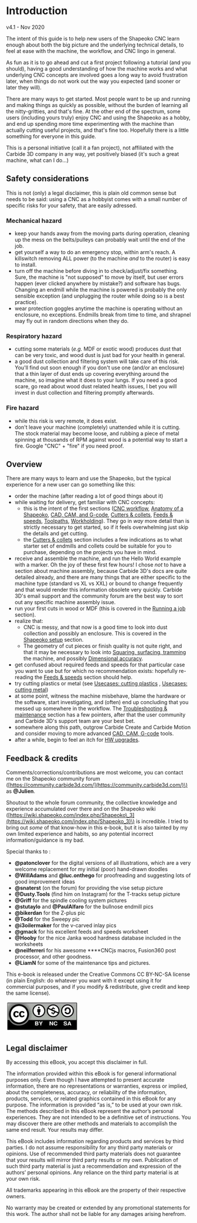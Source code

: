 # Introduction

v4.1 - Nov 2020

The intent of this guide is to help new users of the Shapeoko CNC learn enough about both the big picture and the underlying technical details, to feel at ease with the machine, the workflow, and CNC lingo in general.

As fun as it is to go ahead and cut a first project following a tutorial \(and you should\), having a good understanding of how the machine works and what underlying CNC concepts are involved goes a long way to avoid frustration later, when things do not work out the way you expected \(and sooner or later they will\).

There are many ways to get started. Most people want to be up and running and making things as quickly as possible, without the burden of learning all the nitty-gritties, and that's fine. At the other end of the spectrum, some users \(including yours truly\) enjoy CNC and using the Shapeoko as a hobby, and end up spending more time experimenting with the machine than actually cutting useful projects, and that's fine too. Hopefully there is a little something for everyone in this guide.

This is a personal initiative \(call it a fan project\), not affiliated with the Carbide 3D company in any way, yet positively biased \(it's such a great machine, what can I do...\) 

## Safety considerations

This is not \(only\) a legal disclaimer, this is plain old common sense but needs to be said: using a CNC as a hobbyist comes with a small number of specific risks for your safety, that are easily adressed.

### Mechanical hazard

* keep your hands away from the moving parts during operation, cleaning up the mess on the belts/pulleys can probably wait until the end of the job.
* get yourself a way to do an emergency stop, within arm's reach. A killswitch removing ALL power \(to the machine _and_ to the router\) is easy to install.
* turn off the machine before diving in to check/adjust/fix something. Sure, the machine is "not supposed" to move by itself, but user errors happen \(ever clicked anywhere by mistake?\) and software has bugs. Changing an endmill while the machine is powered is probably the only sensible exception \(and unplugging the router while doing so is a best practice\).
* wear protection goggles anytime the machine is operating without an enclosure, no exceptions. Endmills break from time to time, and shrapnel may fly out in random directions when they do. 

### Respiratory hazard

* cutting some materials \(_e.g._ MDF or exotic wood\) produces dust that can be very toxic, and wood dust is just bad for your health in general. 
* a good dust collection and filtering system will take care of this risk. You'll find out soon enough if you don't use one \(and/or an enclosure\) that a thin layer of dust ends up covering everything around the machine, so imagine what it does to your lungs. If you need a good scare, go read about wood dust related health issues, I bet you will invest in dust collection and filtering promptly afterwards.

### **Fire hazard**

* while this risk is very remote, it does exist.
* don't leave your machine \(completely\) unattended while it is cutting. The stock material may become loose, and rubbing a piece of metal spinning at thousands of RPM against wood is a potential way to start a fire. Google "CNC" + "fire" if you need proof.

## **Overview**

There are many ways to learn and use the Shapeoko, but the typical experience for a new user can go something like this:

* order the machine \(after reading a lot of good things about it\) 
* while waiting for delivery, get familiar with CNC concepts: 
  * this is the intent of the first sections \([CNC workflow](workflow.md), [Anatomy of a Shapeoko](anatomy-of-a-shapeoko.md), [CAD, CAM, and G-code](cad-cam-tools.md), [Cutters & collets](cutters.md), [Feeds & speeds](feeds-and-speeds-basics.md), [Toolpaths](toolpath-basics.md), [Workholding](workholding.md)\). They go in _way_ more detail than is strictly necessary to get started, so if it feels overwhelming just skip the details and get cutting.
  * the [Cutters & collets](cutters.md) section includes a few indications as to what starter set of endmills and collets could be suitable for you to purchase, depending on the projects you have in mind. 
* receive and assemble the machine, and run the Hello World example with a marker. Oh the joy of these first few hours! I chose _not_ to have a section about machine assembly, because Carbide 3D's docs are quite detailed already, and there are many things that are either specific to the machine type \(standard vs XL vs XXL\) or bound to change frequently and that would render this information obsolete very quickly. Carbide 3D's email support and the community forum are the best way to sort out any specific machine assembly issue.
* run your first cuts in wood or MDF \(this is covered in the [Running a job](first-cuts.md) section\). 
* realize that:
  * CNC is messy, and that now is a good time to look into dust collection and possibly an enclosure. This is covered in the [Shapeoko setup](dust-collection.md) section.
  * The geometry of cut pieces or finish quality is not quite right, and that it may be necessary to look into [Squaring, surfacing, tramming](squaring.md) the machine, and possibly [Dimensional accuracy](x-y-z-calibration.md).
* get confused about required feeds and speeds for that particular case you want to use but for which no recommendation exists: hopefully re-reading the [Feeds & speeds](feeds-and-speeds-basics.md) section should help.
* try cutting plastics or metal \(see [Usecases: cutting plastics](cutting-plastics.md) , [Usecases: cutting metal](cutting-metal.md)\)
* at some point, witness the machine misbehave, blame the hardware or the software, start investigating, and \(often\) end up concluding that you messed up somewhere in the workflow. The [Troubleshooting & maintenance](maintenance.md) section has a few pointers, after that the user community and Carbide 3D's support team are your best bet.
* somewhere along this path, outgrow Carbide Create and Carbide Motion and consider moving to more advanced [CAD, CAM, G-code](cad-cam-tools.md) tools.
* after a while, begin to feel an itch for [HW upgrades](upgrading-the-machine.md).

## **Feedback & credits**

Comments/corrections/contributions are most welcome, you can contact me on the Shapeoko community forum \([https://community.carbide3d.com/](https://community.carbide3d.com/)\) as **@Julien**.

Shoutout to the whole forum community, the collective knowledge and experience accumulated over there and on the Shapeoko wiki \([https://wiki.shapeoko.com/index.php/Shapeoko\_3](https://wiki.shapeoko.com/index.php/Shapeoko_3)\) is incredible. I tried to bring out _some_ of that know-how in this e-book, but it is also tainted by my own limited experience and habits, so any potential incorrect information/guidance is my bad.

Special thanks to :

* **@patonclover** for the digital versions of all illustrations, which are a very welcome replacement for my initial \(poor\) hand-drawn doodles
* **@WillAdams** and **@luc.onthego** for proofreading and suggesting lots of good improvement ideas
* **@snaterst** \(on the forum\) for providing the vise setup picture
* **@Dusty.Tools** \(find him on Instagram\) for the T-tracks setup picture
* **@Griff** for the spindle cooling system pictures
* **@stutaylo** and **@PaulAlfaro** for the bullnose endmill pics
* **@bikerdan** for the Z-plus pic
* **@Todd** for the Sweepy pic
* **@i3oilermaker** for the v-carved inlay pics
* **@gmack** for his excellent feeds and speeds worksheet
* **@Hooby** for the nice Janka wood hardness database included in the worksheets
* **@neilferreri** for his awesome ****CNCjs macros, Fusion360 post processor, and other goodness.
* **@LiamN** for some of the maintenance tips and pictures.

This e-book is released under the Creative Commons CC BY-NC-SA license \(in plain English: do whatever you want with it except using it for commercial purposes, and if you modify & redistribute, give credit and keep the same license\).

![](.gitbook/assets/cc-by-nc-sa.png)

## Legal disclaimer

By accessing this eBook, you accept this disclaimer in full.  
  
The information provided within this eBook is for general informational purposes only. Even though I have attempted to present accurate information, there are no representations or warranties, express or implied, about the completeness, accuracy, or reliability of the information, products, services, or related graphics contained in this eBook for any purpose. The information is provided “as is,”  to be used at your own risk.  
The methods described in this eBook represent the author’s personal experiences. They are not intended to be a definitive set of instructions. You may discover there are other methods and materials to accomplish the same end result. Your results may differ.

This eBook includes information regarding products and services by third parties. I do not assume responsibility for any third party materials or opinions. Use of recommended third party materials does not guarantee that your results will mirror third party results or my own. Publication of such third party material is just a recommendation and expression of the authors’ personal opinions. Any reliance on the third party material is at your own risk.

All trademarks appearing in this eBook are the property of their respective owners.  
  
No warranty may be created or extended by any promotional statements for this work. The author shall not be liable for any damages arising herefrom.



